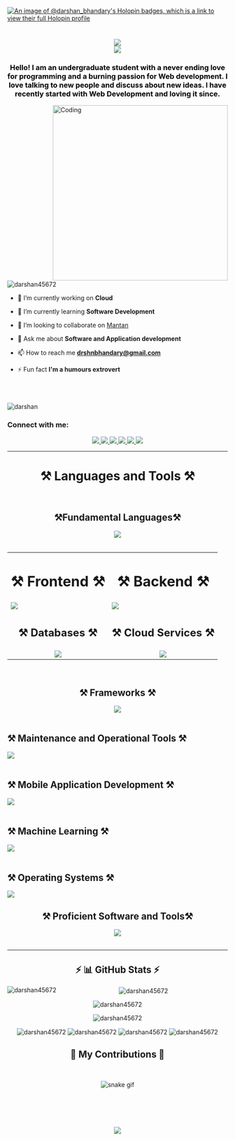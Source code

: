 [![An image of @darshan_bhandary's Holopin badges, which is a link to view their full Holopin profile](https://holopin.me/darshan_bhandary)]([https://holopin.io/@darshan_bhandary](https://www.holopin.io/@darshan_bhandary#badges))

<h1 align="center">
    <img src="https://readme-typing-svg.herokuapp.com/?font=Righteous&size=35&center=true&vCenter=true&width=500&height=70&duration=3000&lines=Hi+There!+👋;" /> <br>
    <img src="https://readme-typing-svg.herokuapp.com/?font=Righteous&size=35&center=true&vCenter=true&width=500&height=70&duration=3000&lines=I'm+Darshan+Bhandary!;" />
</h1>

<h3 align="center" style="color:black;">Hello! I am an undergraduate student with a never ending love for programming and a burning passion for Web development. I love talking to new people and discuss about new ideas. I have recently started with Web Development and loving it since.</h3>
<img align="right"alt="Coding"width="400" src="https://cdn.dribbble.com/users/1162077/screenshots/3848914/programmer.gif">

<p align="left"> <img src="https://komarev.com/ghpvc/?username=darshan45672&label=Profile%20views&color=0e75b6&style=flat" alt="darshan45672" /> </p>

- 🔭 I’m currently working on **Cloud**

- 🌱 I’m currently learning **Software Development**

- 👯 I’m looking to collaborate on [Mantan](https://github.com/darshan45672/mantan)

- 💬 Ask me about **Software and Application development**

- 📫 How to reach me **drshnbhandary@gmail.com**

- ⚡ Fun fact **I'm a humours extrovert**
<br>

<p align="left"><br><img src="https://github-profile-trophy.vercel.app/?username=darshan45672" alt="darshan" /></p>

<h3 align="left">Connect with me:</h3>
<div align="center"> 
  <a href="mailto:drshnbhandary@gmail.com">
    <img src="https://skillicons.dev/icons?i=gmail" />
  </a>
  <a href="https://www.linkedin.com/in/darshan-bhandary-b8691a249/" target="_blank">
    <img src="https://skillicons.dev/icons?i=linkedin" target="_blank" />
  </a>
  <a href="https://twitter.com/darshan_bhandry" target="_blank">
     <img src="https://skillicons.dev/icons?i=twitter" target="_blank" /> <!-- sqlite, safari, google-chrome are other good icon options -->
  </a>
  <a href="https://www.instagram.com/mr_dare_striker/" target="_blank">
     <img src="https://skillicons.dev/icons?i=instagram" target="_blank" /> <!-- sqlite, safari, google-chrome are other good icon options -->
  </a>
  <a href="https://discord.com/channels/@darshan_bhandary" target="_blank">
     <img src="https://skillicons.dev/icons?i=discord" target="_blank" /> <!-- sqlite, safari, google-chrome are other good icon options -->
  </a>
  <a href="https://darshan-bhandary.vercel.app/" target="_blank">
     <img src="https://skillicons.dev/icons?i=webpack" target="_blank" /> <!-- sqlite, safari, google-chrome are other good icon options -->
  </a>
</div>

 <hr/>
<h1 align="center">⚒️ Languages and Tools ⚒️</h1>
<br/>
<div align="center">
    <h2 align="center">⚒️Fundamental Languages⚒️</h2>
    <img src="https://skillicons.dev/icons?i=php,js,ts,py,java,cpp,c,cs,ruby,r" /> <br/><br/>
    <table>
      <tr>
        <td align="center">
          <h1 align="center">⚒️ Frontend ⚒️</h1>
        </td>
        <td align="center">
          <h1 align="center">⚒️ Backend ⚒️</h1>
        </td>
      </tr>
        <tr>
            <td>
            <img src="https://skillicons.dev/icons?i=html,htmx,css,javascript,bootstrap,tailwind,astro,nextjs,wordpress,vite,react,redux,vue,threejs,jquery,materialui,nuxtjs,p5js,electron,flask,alpinejs,angular&perline=11" /><br/>
            </td>
            <td>
                <img src="https://skillicons.dev/icons?i=laravel,php,javascript,babel,nodejs,express,jenkins,jest,nestjs,graphql,py,django" /> <br/>
            </td>
        </tr>
        <tr>
            <td>
    <h2 align="center">⚒️ Databases ⚒️</h2>
            </td>
            <td>
    <h2 align="center">⚒️ Cloud Services ⚒️</h2>
            </td>
        </tr>
        <tr>
            <td><div align="center">
    <img align="center" src="https://skillicons.dev/icons?i=mysql,postgresql,sqlite,mongodb,appwrite" /> <br/>
            </div>
            </td>
            <td>
                <div align="center">
    <img align="center" src="https://skillicons.dev/icons?i=aws,azure,firebase,netlify,vercel,gcp" /> <br/>
                </div>
            </td>
        </tr>
    </table><br/>
    <h2 align="center">⚒️ Frameworks ⚒️</h2>
    <img align="center" src="https://skillicons.dev/icons?i=laravel,nextjs,astro,django,symfony,vuejs,nestjs,nuxtjs" /> <br/><br/>
</div>
    <h2 align="left">⚒️ Maintenance and Operational Tools ⚒️</h2>
    <img align="left" src="https://skillicons.dev/icons?i=docker,github,githubactions,grafana,nginx,sentry,kubernetes" ><br/><br/>
    <h2 align="left">⚒️ Mobile Application Development ⚒️</h2>
    <img align="left" src="https://skillicons.dev/icons?i=dart,flutter,firebase,react,kotlin,java,javascript,tailwind" ><br/><br/>
    <h2 align="left">⚒️ Machine Learning ⚒️</h2>
    <img align="left" src="https://skillicons.dev/icons?i=anaconda,azure,py,django,pytorch,tensorflow,opencv" ><br/><br/>
    <h2 align="left">⚒️ Operating Systems ⚒️</h2>
    <img align="center" src="https://skillicons.dev/icons?i=windows,ubuntu,debian,kali&perline=14" /> <br/>
    <div align="center">
    <h2 align="center">⚒️ Proficient Software and Tools⚒️</h2>
    <img src="https://skillicons.dev/icons?i=androidstudio,arduino,atom,au,bash,bitbucket,blender,codepen,deno,dotnet,eclipse,figma,git,heroku,ai,latex,md,matlab,npm,ps,postman,powershell,rabbitmq,replit,sass,styledcomponents,selenium,terraform,vscode,webflow" /> <br/>
    </div>
        

<br/>
<hr/>
<h2 align="center">⚡ 📊 GitHub Stats ⚡</h2>
<div align="center">
  <p><img align="left" src="https://github-readme-stats.vercel.app/api/top-langs?username=darshan45672&show_icons=true&locale=en&layout=compact" alt="darshan45672" />&nbsp;<img align="center" src="https://github-readme-stats.vercel.app/api?username=darshan45672&show_icons=true&locale=en" alt="darshan45672" /></p>
  <p><img align="center" src="https://github-readme-streak-stats.herokuapp.com/?user=darshan45672&" alt="darshan45672" /></p>
<p><img align="center" src="https://github-profile-summary-cards.vercel.app/api/cards/profile-details?username=darshan45672&theme=github_dark" alt="darshan45672" /></p>
<p><img align="center" src="http://github-profile-summary-cards.vercel.app/api/cards/repos-per-language?username=darshan45672&theme=github_dark" alt="darshan45672" />
    <img align="center" src="http://github-profile-summary-cards.vercel.app/api/cards/most-commit-language?username=darshan45672&theme=github_dark" alt="darshan45672" />
    <img align="center" src="http://github-profile-summary-cards.vercel.app/api/cards/stats?username=darshan45672&theme=github_dark" alt="darshan45672" />
    <img align="center" src="http://github-profile-summary-cards.vercel.app/api/cards/productive-time?username=darshan45672&theme=github_dark&utcOffset=8" alt="darshan45672" />
</p>
</div>

<div align="center">
  <h2>🐍 My Contributions 🐍</h2>
  <br>
    
  ![snake gif](https://github.com/darshan45672/darshan45672/blob/output/github-contribution-grid-snake.svg)
  
  <br/><br/><br/>
</div>

<h3 align="center">
    <img src="https://readme-typing-svg.herokuapp.com/?font=Righteous&size=35&center=true&vCenter=true&width=500&height=70&duration=3000&lines=Thanks+for+visiting!✌️;" /> <br>
</h3>
